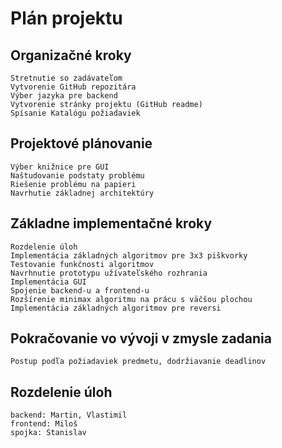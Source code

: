 Plán projektu
=============

Organizačné kroky
-----------------
    Stretnutie so zadávateľom
    Vytvorenie GitHub repozitára
    Výber jazyka pre backend
    Vytvorenie stránky projektu (GitHub readme)
    Spísanie Katalógu požiadaviek

Projektové plánovanie
---------------------
    Výber knižnice pre GUI
    Naštudovanie podstaty problému
    Riešenie problému na papieri
    Navrhutie základnej architektúry

Základne implementačné kroky
----------------------------
    Rozdelenie úloh
    Implementácia základných algoritmov pre 3x3 piškvorky
    Testovanie funkčnosti algoritmov
    Navrhnutie prototypu užívateľského rozhrania
    Implementácia GUI
    Spojenie backend-u a frontend-u
    Rozšírenie minimax algoritmu na prácu s väčšou plochou
    Implementácia základných algoritmov pre reversi

Pokračovanie vo vývoji v zmysle zadania
---------------------------------------
    Postup podľa požiadaviek predmetu, dodržiavanie deadlinov
    
Rozdelenie úloh
---------------
    backend: Martin, Vlastimil
    frontend: Miloš
    spojka: Stanislav
